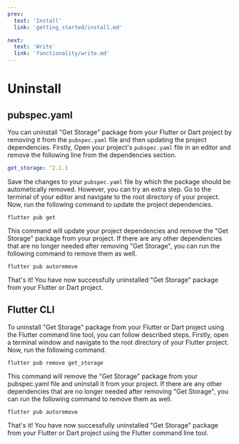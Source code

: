 ```yaml
---
prev:
  text: 'Install'
  link: 'getting_started/install.md'

next:
  text: 'Write'
  link: 'functionality/write.md'
---
```


# Uninstall

## pubspec.yaml

You can uninstall "Get Storage" package from your Flutter or Dart project by removing it from the `pubspec.yaml` file and then updating the project dependencies. Firstly, Open your project's `pubspec.yaml` file in an editor and remove the following line from the dependencies section.

```yaml
get_storage: ^2.1.1
```

Save the changes to your `pubspec.yaml` file by which the package should be autometically removed. However, you can try an extra step. Go to the terminal of your editor and navigate to the root directory of your project. Now, run the following command to update the project dependencies.

```shell
flutter pub get
```

This command will update your project dependencies and remove the "Get Storage" package from your project. If there are any other dependencies that are no longer needed after removing "Get Storage", you can run the following command to remove them as well.

```shell
flutter pub autoremove
```

That's it! You have now successfully uninstalled "Get Storage" package from your Flutter or Dart project.

## Flutter CLI

To uninstall "Get Storage" package from your Flutter or Dart project using the Flutter command line tool, you can follow described steps. Firstly, open a terminal window and navigate to the root directory of your Flutter project.
Now, run the following command.

```shell
flutter pub remove get_storage
```

This command will remove the "Get Storage" package from your pubspec.yaml file and uninstall it from your project. If there are any other dependencies that are no longer needed after removing "Get Storage", you can run the following command to remove them as well.

```shell
flutter pub autoremove
```

That's it! You have now successfully uninstalled "Get Storage" package from your Flutter or Dart project using the Flutter command line tool.
